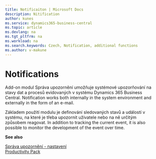 ```yaml
---
title: Notificaiton | Microsoft Docs
description: Nitification
author: kunes
ms.service: dynamics365-business-central
ms.topic: article
ms.devlang: na
ms.tgt_pltfrm: na
ms.workload: na
ms.search.keywords: Czech, Notification, additional functions
ms.author: v-makune
---
```

# Notifications

Add-on modul Správa upozornění umožňuje systémové upozorňování na stavy dat a procesů evidovaných v systému Dynamics 365 Business Central. Notification works both internally in the system environment and externally in the form of an e-mail.

Základem použití modulu je definování sledovaných stavů a událostí v systému, na které je třeba upozornit uživatele nebo na ně určitým způsobem reagovat. In addition to tracking the current event, it is also possible to monitor the development of the event over time.

**See also**

[Správa upozornění - nastavení](notifications-setup.md)  
[Productivity Pack](productivity-pack.md)
